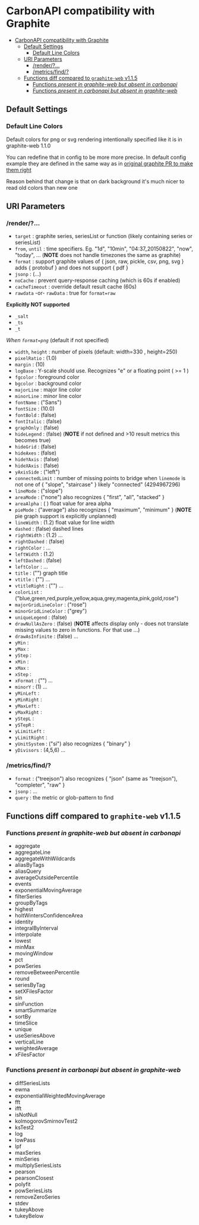 # CarbonAPI compatibility with Graphite

- [CarbonAPI compatibility with Graphite](#carbonapi-compatibility-with-graphite)
  - [Default Settings](#default-settings)
    - [Default Line Colors](#default-line-colors)
  - [URI Parameters](#uri-parameters)
    - [/render/?...](#render)
    - [/metrics/find/?](#metricsfind)
  - [Functions diff compared to `graphite-web` v1.1.5](#functions-diff-compared-to-graphite-web-v115)
    - [Functions *present in graphite-web but absent in carbonapi*](#functions-present-in-graphite-web-but-absent-in-carbonapi)
    - [Functions *present in carbonapi but absent in graphite-web*](#functions-present-in-carbonapi-but-absent-in-graphite-web)

## Default Settings

### Default Line Colors

Default colors for png or svg rendering intentionally specified like it is in graphite-web 1.1.0

You can redefine that in config to be more more precise. In default config example they are defined in the same way as in [original graphite PR to make them right](https://github.com/graphite-project/graphite-web/pull/2239)

Reason behind that change is that on dark background it's much nicer to read old colors than new one

## URI Parameters

### /render/?...

* `target` : graphite series, seriesList or function (likely containing series or seriesList)
* `from`, `until` : time specifiers. Eg. "1d", "10min", "04:37_20150822", "now", "today", ... (**NOTE** does not handle timezones the same as graphite)
* `format` : support graphite values of { json, raw, pickle, csv, png, svg } adds { protobuf } and does not support { pdf }
* `jsonp` : (...)
* `noCache` : prevent query-response caching (which is 60s if enabled)
* `cacheTimeout` : override default result cache (60s)
* `rawdata` -or- `rawData` : true for `format=raw`

**Explicitly NOT supported**
* `_salt`
* `_ts`
* `_t`

_When `format=png`_ (default if not specified)
* `width`, `height` : number of pixels (default: width=330 , height=250)
* `pixelRatio` : (1.0)
* `margin` : (10)
* `logBase` : Y-scale should use. Recognizes "e" or a floating point ( >= 1 )
* `fgcolor` : foreground color
* `bgcolor` : background color
* `majorLine` : major line color
* `minorLine` : minor line color
* `fontName` : ("Sans")
* `fontSize` : (10.0)
* `fontBold` : (false)
* `fontItalic` : (false)
* `graphOnly` : (false)
* `hideLegend` : (false) (**NOTE** if not defined and >10 result metrics this becomes true)
* `hideGrid` : (false)
* `hideAxes` : (false)
* `hideYAxis` : (false)
* `hideXAxis` : (false)
* `yAxisSide` : ("left")
* `connectedLimit` : number of missing points to bridge when `linemode` is not one of { "slope", "staircase" } likely "connected" (4294967296)
* `lineMode` : ("slope")
* `areaMode` : ("none") also recognizes { "first", "all", "stacked" }
* `areaAlpha` : ( <not defined> ) float value for area alpha
* `pieMode` : ("average") also recognizes { "maximum", "minimum" } (**NOTE** pie graph support is explicitly unplanned)
* `lineWidth` : (1.2) float value for line width
* `dashed` : (false) dashed lines
* `rightWidth` : (1.2) ...
* `rightDashed` : (false)
* `rightColor` : ...
* `leftWidth` : (1.2)
* `leftDashed` : (false)
* `leftColor` : ...
* `title` : ("") graph title
* `vtitle` : ("") ...
* `vtitleRight` : ("") ...
* `colorList` : ("blue,green,red,purple,yellow,aqua,grey,magenta,pink,gold,rose")
* `majorGridLineColor` : ("rose")
* `minorGridLineColor` : ("grey")
* `uniqueLegend` : (false)
* `drawNullAsZero` : (false) (**NOTE** affects display only - does not translate missing values to zero in functions. For that use ...)
* `drawAsInfinite` : (false) ...
* `yMin` : <undefined>
* `yMax` : <undefined>
* `yStep` : <undefined>
* `xMin` : <undefined>
* `xMax` : <undefined>
* `xStep` : <undefined>
* `xFormat` : ("") ...
* `minorY` : (1) ...
* `yMinLeft` : <undefined>
* `yMinRight` : <undefined>
* `yMaxLeft` : <undefined>
* `yMaxRight` : <undefined>
* `yStepL` : <undefined>
* `ySTepR` : <undefined>
* `yLimitLeft` : <undefined>
* `yLimitRight` : <undefined>
* `yUnitSystem` : ("si") also recognizes { "binary" }
* `yDivisors` : (4,5,6) ...

### /metrics/find/?

* `format` : ("treejson") also recognizes { "json" (same as "treejson"), "completer", "raw" }
* `jsonp` : ...
* `query` : the metric or glob-pattern to find


## Functions diff compared to `graphite-web` v1.1.5

### Functions *present in graphite-web but absent in carbonapi*

- aggregate
- aggregateLine
- aggregateWithWildcards
- aliasByTags
- aliasQuery
- averageOutsidePercentile
- events
- exponentialMovingAverage
- filterSeries
- groupByTags
- highest
- holtWintersConfidenceArea
- identity
- integralByInterval
- interpolate
- lowest
- minMax
- movingWindow
- pct
- powSeries
- removeBetweenPercentile
- round
- seriesByTag
- setXFilesFactor
- sin
- sinFunction
- smartSummarize
- sortBy
- timeSlice
- unique
- useSeriesAbove
- verticalLine
- weightedAverage
- xFilesFactor

### Functions *present in carbonapi but absent in graphite-web*

- diffSeriesLists
- ewma
- exponentialWeightedMovingAverage
- fft
- ifft
- isNotNull
- kolmogorovSmirnovTest2
- ksTest2
- log
- lowPass
- lpf
- maxSeries
- minSeries
- multiplySeriesLists
- pearson
- pearsonClosest
- polyfit
- powSeriesLists
- removeZeroSeries
- stdev
- tukeyAbove
- tukeyBelow
